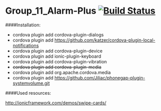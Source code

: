 # Group_11_Alarm-Plus [![Build Status](https://magnum.travis-ci.com/CS410-2015Fall/Group_11_Alarm-Plus.svg?token=kdpSGkC8s5uNhrRZxQZQ&branch=master)](https://magnum.travis-ci.com/CS410-2015Fall/Group_11_Alarm-Plus)


####Installation:
- cordova plugin add cordova-plugin-dialogs
- cordova plugin add https://github.com/katzer/cordova-plugin-local-notifications
- cordova plugin add cordova-plugin-device
- cordova plugin add ionic-plugin-keyboard
- cordova plugin add cordova-plugin-vibration
- ~~cordova plugin add cordova-plugin-media~~
- cordova plugin add org.apache.cordova.media
- cordova plugin add https://github.com/Jiliac/phonegap-plugin-systemvolume.git

####Used resources:

http://ionicframework.com/demos/swipe-cards/
